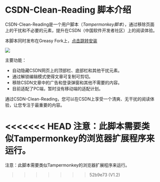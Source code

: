 # CSDN-Clean-Reading 脚本介绍

CSDN-Clean-Reading是一个用户脚本（*Tampermonkey脚本*），通过移除页面上的干扰和不必要的元素，提升在CSDN（中国软件开发者社区）上的阅读体验。

本脚本同时发布在Greasy Fork上，[点击跳转安装](https://greasyfork.org/zh-CN/scripts/469899-csdn-clean-reading?locale_override=1)

![](https://image.cdn.dshboom.top/post/202307011826712.png)

主要功能：
- 自动隐藏CSDN网页上的顶部栏、底部栏和其他干扰元素。
- 通过解锁编辑模式使得文章可复制可剪切。
- 移除CSDN文章中的广告和登录弹窗和其他不需要的内容。
- 目前适配了PC端，暂时没有移动端的适配计划。

通过CSDN-Clean-Reading，您可以在CSDN上享受一个清爽、无干扰的阅读体验，让您专注于最重要的内容。

<<<<<<< HEAD
注意：此脚本需要类似Tampermonkey的浏览器扩展程序来运行。
=======
注意：此脚本需要类似Tampermonkey的浏览器扩展程序来运行。
>>>>>>> 52b9e73 (V1.2)
